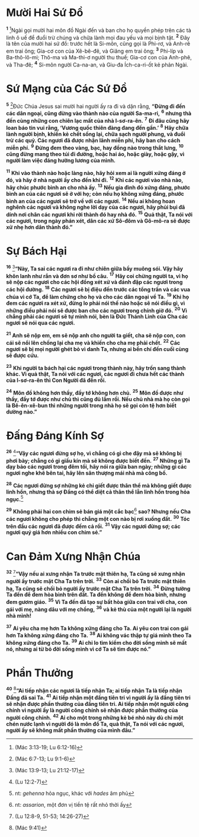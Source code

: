 # Mười Hai Sứ Ðồ

<sup><b>1</b></sup> [^1@-448fc3a3-0f6a-4f2e-9d9a-0f8b4197adf3]Ngài gọi mười hai môn đồ Ngài đến và ban cho họ quyền phép trên các tà linh ô uế để đuổi trừ chúng và chữa lành mọi đau yếu và mọi bịnh tật. <sup><b>2</b></sup> Ðây là tên của mười hai sứ đồ: trước hết là Si-môn, cũng gọi là Phi-rơ, và Anh-rê em trai ông; Gia-cơ con của Xê-bê-đê, và Giăng em trai ông; <sup><b>3</b></sup> Phi-líp và Ba-thô-lô-mi; Thô-ma và Ma-thi-ơ người thu thuế; Gia-cơ con của Anh-phê, và Tha-đê; <sup><b>4</b></sup> Si-môn người Ca-na-an, và Giu-đa Ích-ca-ri-ốt kẻ phản Ngài.

# Sứ Mạng của Các Sứ Ðồ

<sup><b>5</b></sup> [^2@-448fc3a3-0f6a-4f2e-9d9a-0f8b4197adf3]Ðức Chúa Jesus sai mười hai người ấy ra đi và dặn rằng, **“Ðừng đi đến các dân ngoại, cũng đừng vào thành nào của người Sa-ma-ri,** <sup><b>6</b></sup> **nhưng thà đến cùng những con chiên lạc mất của nhà I-sơ-ra-ên.** <sup><b>7</b></sup> **Ði đâu cũng hãy loan báo tin vui rằng, ‘Vương quốc thiên đàng đang đến gần.’** <sup><b>8</b></sup> **Hãy chữa lành người bịnh, khiến kẻ chết sống lại, chữa sạch người phung, và đuổi trừ các quỷ. Các ngươi đã được nhận lãnh miễn phí, hãy ban cho cách miễn phí.** <sup><b>9</b></sup> **Ðừng đem theo vàng, bạc, hay đồng nào trong thắt lưng,** <sup><b>10</b></sup> **cũng đừng mang theo túi đi đường, hoặc hai áo, hoặc giày, hoặc gậy, vì người làm việc đáng hưởng lương của mình.**

<sup><b>11</b></sup> **Khi vào thành nào hoặc làng nào, hãy hỏi xem ai là người xứng đáng ở đó, và hãy ở nhà người ấy cho đến khi đi.** <sup><b>12</b></sup> **Khi các ngươi vào nhà nào, hãy chúc phước bình an cho nhà ấy.** <sup><b>13</b></sup> **Nếu gia đình đó xứng đáng, phước bình an của các ngươi sẽ ở với họ; còn nếu họ không xứng đáng, phước bình an của các ngươi sẽ trở về với các ngươi.** <sup><b>14</b></sup> **Nếu ai không hoan nghênh các ngươi và không nghe lời dạy của các ngươi, hãy phủi bụi đã dính nơi chân các ngươi khi rời thành đó hay nhà đó.** <sup><b>15</b></sup> **Quả thật, Ta nói với các ngươi, trong ngày phán xét, dân các xứ Sô-đôm và Gô-mô-ra sẽ được xử nhẹ hơn dân thành đó.”**

# Sự Bách Hại

<sup><b>16</b></sup> [^3@-448fc3a3-0f6a-4f2e-9d9a-0f8b4197adf3]**“Này, Ta sai các ngươi ra đi như chiên giữa bầy muông sói. Vậy hãy khôn lanh như rắn và đơn sơ như bồ câu.** <sup><b>17</b></sup> **Hãy coi chừng người ta, vì họ sẽ nộp các ngươi cho các hội đồng xét xử và đánh đập các ngươi trong các hội đường.** <sup><b>18</b></sup> **Các ngươi sẽ bị điệu đến trước các tổng trấn và các vua chúa vì cớ Ta, để làm chứng cho họ và cho các dân ngoại về Ta.** <sup><b>19</b></sup> **Khi họ đem các ngươi ra xét xử, đừng lo phải nói thế nào hoặc sẽ nói điều gì, vì những điều phải nói sẽ được ban cho các ngươi trong chính giờ đó.** <sup><b>20</b></sup> **Vì chẳng phải các ngươi sẽ tự mình nói, bèn là Ðức Thánh Linh của Cha các ngươi sẽ nói qua các ngươi.**

<sup><b>21</b></sup> **Anh sẽ nộp em, em sẽ nộp anh cho người ta giết, cha sẽ nộp con, con cái sẽ nổi lên chống lại cha mẹ và khiến cho cha mẹ phải chết.** <sup><b>22</b></sup> **Các ngươi sẽ bị mọi người ghét bỏ vì danh Ta, nhưng ai bền chí đến cuối cùng sẽ được cứu.**

<sup><b>23</b></sup> **Khi người ta bách hại các ngươi trong thành này, hãy trốn sang thành khác. Vì quả thật, Ta nói với các ngươi, các ngươi đi chưa hết các thành của I-sơ-ra-ên thì Con Người đã đến rồi.**

<sup><b>24</b></sup> **Môn đồ không hơn thầy, đầy tớ không hơn chủ.** <sup><b>25</b></sup> **Môn đồ được như thầy, đầy tớ được như chủ thì cũng đủ lắm rồi. Nếu chủ nhà mà họ còn gọi là Bê-ên-xê-bun thì những người trong nhà họ sẽ gọi còn tệ hơn biết dường nào.”**

# Ðấng Ðáng Kính Sợ

<sup><b>26</b></sup> [^4@-448fc3a3-0f6a-4f2e-9d9a-0f8b4197adf3]**“Vậy các ngươi đừng sợ họ, vì chẳng có gì che đậy mà sẽ không bị phơi bày; chẳng có gì giấu kín mà sẽ không được biết đến.** <sup><b>27</b></sup> **Những gì Ta dạy bảo các ngươi trong đêm tối, hãy nói ra giữa ban ngày; những gì các ngươi nghe khẽ bên tai, hãy lên sân thượng mái nhà mà công bố.**

<sup><b>28</b></sup> **Các ngươi đừng sợ những kẻ chỉ giết được thân thể mà không giết được linh hồn, nhưng thà sợ Ðấng có thể diệt cả thân thể lẫn linh hồn trong hỏa ngục.**[^1-448fc3a3-0f6a-4f2e-9d9a-0f8b4197adf3]

<sup><b>29</b></sup> **Không phải hai con chim sẻ bán giá một cắc bạc**[^2-448fc3a3-0f6a-4f2e-9d9a-0f8b4197adf3] **sao? Nhưng nếu Cha các ngươi không cho phép thì chẳng một con nào bị rơi xuống đất.** <sup><b>30</b></sup> **Tóc trên đầu các ngươi đã được đếm cả rồi.** <sup><b>31</b></sup> **Vậy các ngươi đừng sợ; các ngươi quý giá hơn nhiều con chim sẻ.”**

# Can Ðảm Xưng Nhận Chúa

<sup><b>32</b></sup> [^5@-448fc3a3-0f6a-4f2e-9d9a-0f8b4197adf3]**“Vậy nếu ai xưng nhận Ta trước mặt thiên hạ, Ta cũng sẽ xưng nhận người ấy trước mặt Cha Ta trên trời.** <sup><b>33</b></sup> **Còn ai chối bỏ Ta trước mặt thiên hạ, Ta cũng sẽ chối bỏ người ấy trước mặt Cha Ta trên trời.** <sup><b>34</b></sup> **Ðừng tưởng Ta đến để đem hòa bình trên đất. Ta đến không để đem hòa bình, nhưng đem gươm giáo.** <sup><b>35</b></sup> **Vì Ta đến đã tạo sự bất hòa giữa con trai với cha, con gái với mẹ, nàng dâu với mẹ chồng,** <sup><b>36</b></sup> **và kẻ thù của một người lại là người nhà mình!**

<sup><b>37</b></sup> **Ai yêu cha mẹ hơn Ta không xứng đáng cho Ta. Ai yêu con trai con gái hơn Ta không xứng đáng cho Ta.** <sup><b>38</b></sup> **Ai không vác thập tự giá mình theo Ta không xứng đáng cho Ta.** <sup><b>39</b></sup> **Ai chỉ lo tìm kiếm cho đời sống mình sẽ mất nó, nhưng ai từ bỏ đời sống mình vì cớ Ta sẽ tìm được nó.”**

# Phần Thưởng

<sup><b>40</b></sup> [^6@-448fc3a3-0f6a-4f2e-9d9a-0f8b4197adf3]**“Ai tiếp nhận các ngươi là tiếp nhận Ta; ai tiếp nhận Ta là tiếp nhận Ðấng đã sai Ta.** <sup><b>41</b></sup> **Ai tiếp nhận một đấng tiên tri vì người ấy là đấng tiên tri sẽ nhận được phần thưởng của đấng tiên tri. Ai tiếp nhận một người công chính vì người ấy là người công chính sẽ nhận được phần thưởng của người công chính.** <sup><b>42</b></sup> **Ai cho một trong những kẻ bé nhỏ này dù chỉ một chén nước lạnh vì người đó là môn đồ Ta, quả thật, Ta nói với các ngươi, người ấy sẽ không mất phần thưởng của mình đâu.”**

[^1-448fc3a3-0f6a-4f2e-9d9a-0f8b4197adf3]: nt: _gehenna_ hỏa ngục, khác với _hades_ âm phủ

[^2-448fc3a3-0f6a-4f2e-9d9a-0f8b4197adf3]: nt: _assarion_, một đơn vị tiền tệ rất nhỏ thời ấy

[^1@-448fc3a3-0f6a-4f2e-9d9a-0f8b4197adf3]: (Mác 3:13-19; Lu 6:12-16)

[^2@-448fc3a3-0f6a-4f2e-9d9a-0f8b4197adf3]: (Mác 6:7-13; Lu 9:1-6)

[^3@-448fc3a3-0f6a-4f2e-9d9a-0f8b4197adf3]: (Mác 13:9-13; Lu 21:12-17)

[^4@-448fc3a3-0f6a-4f2e-9d9a-0f8b4197adf3]: (Lu 12:2-7)

[^5@-448fc3a3-0f6a-4f2e-9d9a-0f8b4197adf3]: (Lu 12:8-9, 51-53; 14:26-27)

[^6@-448fc3a3-0f6a-4f2e-9d9a-0f8b4197adf3]: (Mác 9:41)
